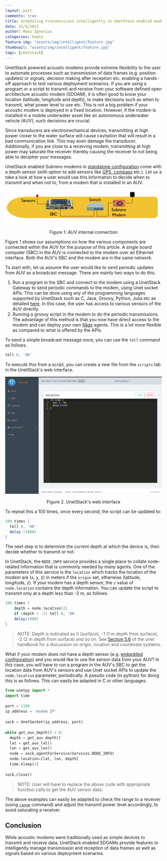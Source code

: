 ```yaml
---
layout: post
comments: true
title: Scheduling transmissions intelligently in UnetStack enabled modems
date: 31/5/2021
author: Manu Ignatius
categories: howto
feature-img: "assets/img/intelligent/feature.jpg"
thumbnail: "assets/img/intelligent/feature.jpg"
tags: [unetstack]
---
```


UnetStack powered acoustic modems provide extreme flexibility to the user to automate processes such as transmission of data frames (e.g. position updates) or signals, decision making after reception etc. enabling a hands-off approach to test various deployment scenarios. If you are using a program or a script to transmit and receive from your software defined open architecture acoustic modem (SDOAM), it is often good to know your location (latitude, longitude and depth), to make decisions such as when to transmit, what power level to use etc. This is not a big problem if your acoustic modem is deployed in a fixed location. However, if the modem is installed in a mobile underwater asset like an autonomous underwater vehicle (AUV), such decisions are crucial.

Since transducers are electromechanical devices, transmitting at high power closer to the water surface will cause cavitation that will result in a bad communication link. This may even damage the transducer. Additionally, if you are close to a receiving modem, transmitting at high power may saturate the receiver thereby causing the receiver to not being able to decipher your messages.

UnetStack enabled Subnero modems in [standalone configuration](https://subnero.com/products/wnc-m25mss3.html) come with a depth sensor (with option to add sensors like [GPS, compass](https://subnero.com/products/sensors.html) etc.). Let us a take a look at how a user would use this information to decide when to transmit and when not to, from a modem that is installed in an AUV.

<p align="center"><img src="../assets/img/intelligent/auv.png"></p>
<p align="center">Figure 1: AUV internal connection</p>


Figure 1 shows our assumptions on how the various components are connected within the AUV for the purpose of this article. A single board computer (SBC) in the AUV is connected to the modem over an Ethernet interface. Both the AUV's SBC and the modem are in the same network.

To start with, let us assume the user would like to send periodic updates from AUV as a broadcast message. There are mainly two ways to do this.

1. Run a program in the SBC and connect to the modem using a UnetStack Gateway to send periodic commands to the modem, using Unet socket APIs. This can be done using any of the programming languages supported by UnetStack such as C, Java, Groovy, Python, Julia etc as detailed [here](https://unetstack.net/handbook/unet-handbook_unetsocket_api.html). In this case, the user has access to various sensors of the AUV directly.
2. Running a groovy script in the modem to do the periodic transmissions. The advantage of this method is that you now have direct access to the modem and can deploy your own [fjåge](https://github.com/org-arl/fjage) agents. This is a lot more flexible as compared to what is offered by the APIs.

To send a simple broadcast message once, you can use the `tell` command as follows.

```groovy
tell 0, 'OK'
```

To execute this from a script, you can create a new file from the `scripts` tab in the UnetStack's web interface.

<p align="center"><img src="../assets/img/intelligent/script-ui.png"></p>
<p align="center">Figure 2. UnetStack's web interface</p>


To repeat this a 100 times, once every second, the script can be updated to:

```groovy
100.times {
  tell 0, 'OK'
  delay (1000)
}
```

The next step is to determine the current depth at which the device is, then decide whether to transmit or not.

In UnetStack, the `NODE_INFO` service provides a single place to collate node-related information that is commonly needed by many agents. One of the parameters of this service is the `location` which tracks the location of the modem are (x, y, z) in meters if the `origin` set, otherwise (latitude, longitude, z). If your modem has a depth sensor, the `z` value of `node.location` contains the depth information. You can update the script to transmit only at a depth less than -2 m, as follows.

```groovy
100.times {
    depth = node.location[2]
    if (depth < -2) tell 0, 'OK'
    delay(1000)
}
```

> NOTE: Depth is indicated as 0 (surface), -1 (1 m depth from surface), -2 (2 m depth from surface) and so on. See [Section 5.6](https://unetstack.net/handbook/unet-handbook_setting_up_small_networks.html#_node_locations_coordinate_systems) of the unet handbook for a discussion on origin, location and coordinate systems.

What if your modem does not have a depth sensor (e.g. [embedded configuration](https://subnero.com/products/wnc-m25mse3.html)) and you would like to use the sensor data from your AUV? In this case, you will have to run a program in the AUV's SBC to get the location data from AUV's sensors and use Unet socket APIs to update the `node.location` parameter, periodically. A pseudo code (in python) for doing this is as follows. This can easily be adapted in C or other languages.

```python
from unetpy import *
import time

port = 1100
ip_address = 'modem IP'

sock = UnetSocket(ip_address, port)

while get_auv_depth() < 0:
  depth = get_auv_depth()
  lat = get_auv_lat()
  lon = get_auv_lon()
  node = sock.agentForService(Services.NODE_INFO)
  node.location=[lat, lon, depth]
  time.sleep(1)

sock.close()
```

> NOTE: User will have to replace the above code with appropriate function calls to get the AUV sensor data.

The above examples can easily be adapted to check the range to a receiver (using [`range`](https://unetstack.net/handbook/unet-handbook_ranging_and_synchronization.html) command) and adjust the transmit power level accordingly, to avoid saturating a receiver.

## Conclusion

While acoustic modems were traditionally used as simple devices to transmit and receive data, UnetStack enabled SDOAMs provide features to intelligently manage transmission and reception of data frames as well as signals based on various deployment scenarios.
